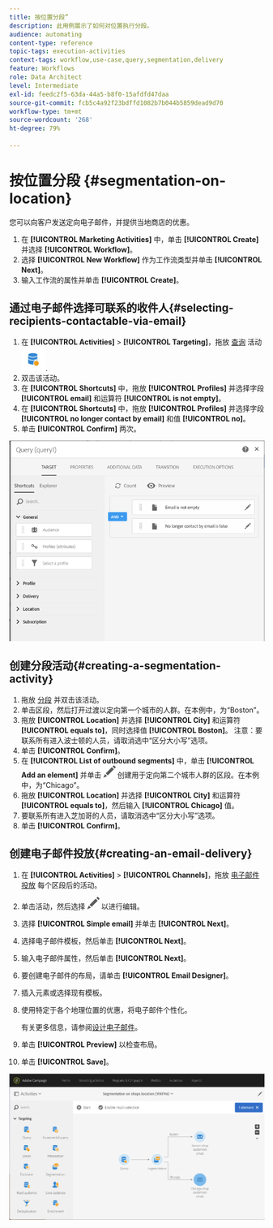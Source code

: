 ```yaml
---
title: 按位置分段”
description: 此用例展示了如何对位置执行分段。
audience: automating
content-type: reference
topic-tags: execution-activities
context-tags: workflow,use-case,query,segmentation,delivery
feature: Workflows
role: Data Architect
level: Intermediate
exl-id: feedc2f5-63da-44a5-b8f0-15afdfd47daa
source-git-commit: fcb5c4a92f23bdffd1082b7b044b5859dead9d70
workflow-type: tm+mt
source-wordcount: '268'
ht-degree: 79%

---
```


# 按位置分段 {#segmentation-on-location}

您可以向客户发送定向电子邮件，并提供当地商店的优惠。

1. 在 **[!UICONTROL Marketing Activities]** 中，单击 **[!UICONTROL Create]** 并选择 **[!UICONTROL Workflow]**。
1. 选择 **[!UICONTROL New Workflow]** 作为工作流类型并单击 **[!UICONTROL Next]**。
1. 输入工作流的属性并单击 **[!UICONTROL Create]**。

## 通过电子邮件选择可联系的收件人{#selecting-recipients-contactable-via-email}

1. 在 **[!UICONTROL Activities]** > **[!UICONTROL Targeting]**，拖放 [查询](../../automating/using/query.md) 活动 ![](assets/query.png).
1. 双击该活动。
1. 在 **[!UICONTROL Shortcuts]** 中，拖放 **[!UICONTROL Profiles]** 并选择字段 **[!UICONTROL email]** 和运算符 **[!UICONTROL is not empty]**。
1. 在 **[!UICONTROL Shortcuts]** 中，拖放 **[!UICONTROL Profiles]** 并选择字段 **[!UICONTROL no longer contact by email]** 和值 **[!UICONTROL no]**。
1. 单击 **[!UICONTROL Confirm]** 两次。

![](assets/wf-complement-query.png)

## 创建分段活动{#creating-a-segmentation-activity}

1. 拖放 [分段](../../automating/using/segmentation.md) 并双击该活动。
1. 单击区段，然后打开过渡以定向第一个城市的人群。在本例中，为“Boston”。
1. 拖放 **[!UICONTROL Location]** 并选择 **[!UICONTROL City]** 和运算符 **[!UICONTROL equals to]**，同时选择值 **[!UICONTROL Boston]**。
注意：要联系所有进入波士顿的人员，请取消选中“区分大小写”选项。
1. 单击 **[!UICONTROL Confirm]**。
1. 在 **[!UICONTROL List of outbound segments]** 中，单击 **[!UICONTROL Add an element]** 并单击 ![](assets/edit_darkgrey-24px.png) 创建用于定向第二个城市人群的区段。在本例中，为“Chicago”。
1. 拖放 **[!UICONTROL Location]** 并选择 **[!UICONTROL City]** 和运算符 **[!UICONTROL equals to]**，然后输入 **[!UICONTROL Chicago]** 值。
1. 要联系所有进入芝加哥的人员，请取消选中“区分大小写”选项。
1. 单击 **[!UICONTROL Confirm]**。

## 创建电子邮件投放{#creating-an-email-delivery}

1. 在 **[!UICONTROL Activities]** > **[!UICONTROL Channels]**，拖放 [电子邮件投放](../../automating/using/email-delivery.md) 每个区段后的活动。
1. 单击活动，然后选择 ![](assets/edit_darkgrey-24px.png) 以进行编辑。
1. 选择 **[!UICONTROL Simple email]** 并单击 **[!UICONTROL Next]**。
1. 选择电子邮件模板，然后单击 **[!UICONTROL Next]**。
1. 输入电子邮件属性，然后单击 **[!UICONTROL Next]**。
1. 要创建电子邮件的布局，请单击 **[!UICONTROL Email Designer]**。
1. 插入元素或选择现有模板。
1. 使用特定于各个地理位置的优惠，将电子邮件个性化。

   有关更多信息，请参阅[设计电子邮件](../../designing/using/designing-from-scratch.md#designing-an-email-content-from-scratch)。

1. 单击 **[!UICONTROL Preview]** 以检查布局。
1. 单击 **[!UICONTROL Save]**。

![](assets/wf-segmentation-location.png)
